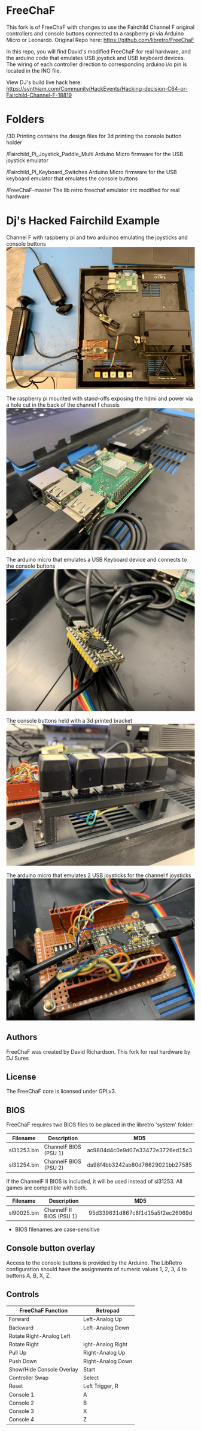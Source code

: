 # FreeChaF
This fork is of FreeChaF with changes to use the Fairchild Channel F original controllers and console buttons connected to a raspberry pi via Arduino Micro or Leonardo. Original Repo here: https://github.com/libretro/FreeChaF

In this repo, you will find David's modified FreeChaF for real hardware, and the arduino code that emulates USB joystick and USB keyboard devices. The wiring of each controller direction to corresponding arduino i/o pin is located in the INO file.

View DJ's build live hack here: https://synthiam.com/Community/HackEvents/Hacking-decision-C64-or-Fairchild-Channel-F-18819

# Folders
/3D Printing
contains the design files for 3d printing the console button holder

/Fairchild_Pi_Joystick_Paddle_Multi
Arduino Micro firmware for the USB joystick emulator

/Fairchild_Pi_Keyboard_Switches
Arduino Micro firmware for the USB keyboard emulator that emulates the console buttons

/FreeChaF-master
The lib retro freechaf emulator src modified for real hardware

# Dj's Hacked Fairchild Example

Channel F with raspberry pi and two arduinos emulating the joysticks and console buttons
![Image of hacked fairchild channel f](assets/4bjrm5jn.jpeg)

The raspberry pi mounted with stand-offs exposing the hdmi and power via a hole cut in the back of the channel f chassis
![Image of raspberry pi in fairchild channel f](assets/uaapv1nh.jpeg)

The arduino micro that emulates a USB Keyboard device and connects to the console buttons
![Image of Arduino for fairchild channel f console emulator](assets/oztoeps5.jpeg)

The console buttons held with a 3d printed bracket 
![Image of fairchild channel f console buttons 3d printed holder](assets/edi5ylrn.jpeg)

The arduino micro that emulates 2 USB joysticks for the channel f joysticks
![Image of arduino joystick emulator for fairchild channel f](assets/hvmtsoid.jpeg)

## Authors
FreeChaF was created by David Richardson.
This fork for real hardware by DJ Sures

## License
The FreeChaF core is licensed under GPLv3.

## BIOS
FreeChaF requires two BIOS files to be placed in the libretro 'system' folder:

| Filename | Description | MD5 |
|---|---|---|
| sl31253.bin | ChannelF BIOS (PSU 1) | ac9804d4c0e9d07e33472e3726ed15c3 |
| sl31254.bin | ChannelF BIOS (PSU 2) | da98f4bb3242ab80d76629021bb27585 |

If the ChannelF II BIOS is included, it will be used instead of sl31253.  All games are compatible with both.

| Filename | Description | MD5 |
|---|---|---|
| sl90025.bin | ChannelF II BIOS (PSU 1) | 95d339631d867c8f1d15a5f2ec26069d |

* BIOS filenames are case-sensitive

## Console button overlay
Access to the console buttons is provided by the Arduino. The LibRetro configuration should have the assignments of numeric values 1, 2, 3, 4 to buttons A, B, X, Z. 

## Controls
| FreeChaF Function | Retropad |
| --- | --- |
|Forward| Left-Analog Up|
|Backward| Left-Analog Down|
|Rotate Right-Analog Left |
|Rotate Right | ight-Analog Right |
|Pull Up | Right-Analog Up |
|Push Down | Right-Analog Down |
|Show/Hide Console Overlay | Start |
|Controller Swap | Select |
|Reset | Left Trigger, R |
|Console 1 | A |
|Console 2 | B |
|Console 3 | X |
|Console 4 | Z |

